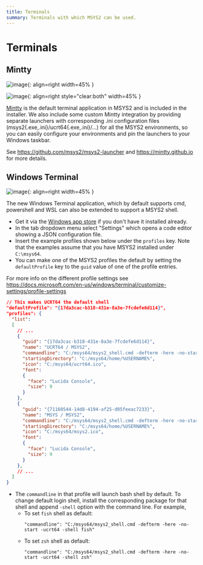 ```yaml
---
title: Terminals
summary: Terminals with which MSYS2 can be used.
---
```

# Terminals

## Mintty

![image](mintty.png){: align=right width=45% }

![image](launchers.png){: align=right style="clear:both" width=45% }

[Mintty](https://mintty.github.io) is the default terminal application in MSYS2
and is included in the installer. We also include some custom Mintty integration
by providing separate launchers with corresponding .ini configuration files
(msys2{.exe,.ini}/ucrt64{.exe,.ini}/...) for all the MSYS2
environments, so you can easily configure your environments and pin the
launchers to your Windows taskbar.



See https://github.com/msys2/msys2-launcher and https://mintty.github.io for
more details.<br style="clear:both"/>



## Windows Terminal

![image](winterm.png){: align=right width=45% }

The new Windows Terminal application, which by default supports cmd, powershell
and WSL can also be extended to support a MSYS2 shell.

* Get it via the [Windows app store](https://aka.ms/terminal) if you don't have
  it installed already.
* In the tab dropdown menu select "Settings" which opens a code editor showing
  a JSON configuration file.
* Insert the example profiles shown below under the `profiles` key. Note that
  the examples assume that you have MSYS2 installed under `C:\msys64`.
* You can make one of the MSYS2 profiles the default by setting the `defaultProfile`
  key to the `guid` value of one of the profile entries.

For more info on the different profile settings see
https://docs.microsoft.com/en-us/windows/terminal/customize-settings/profile-settings <br style="clear:both"/>

```json
// This makes UCRT64 the default shell
"defaultProfile": "{17da3cac-b318-431e-8a3e-7fcdefe6d114}",
"profiles": {
  "list":
  [
    // ...
    {
      "guid": "{17da3cac-b318-431e-8a3e-7fcdefe6d114}",
      "name": "UCRT64 / MSYS2",
      "commandline": "C:/msys64/msys2_shell.cmd -defterm -here -no-start -ucrt64",
      "startingDirectory": "C:/msys64/home/%USERNAME%",
      "icon": "C:/msys64/ucrt64.ico",
      "font": 
      {
        "face": "Lucida Console",
        "size": 9
      }
    },
    {
      "guid": "{71160544-14d8-4194-af25-d05feeac7233}",
      "name": "MSYS / MSYS2",
      "commandline": "C:/msys64/msys2_shell.cmd -defterm -here -no-start -msys",
      "startingDirectory": "C:/msys64/home/%USERNAME%",
      "icon": "C:/msys64/msys2.ico",
      "font": 
      {
        "face": "Lucida Console",
        "size": 9
      }
    },
    // ...
  ]
}
```

* The `commandline` in that profile will launch bash shell by default. To change
  default login shell, install the corresponding package for that shell and append
  `-shell` option with the command line. For example,
  - To set `fish` shell as default:
    ```
    "commandline": "C:/msys64/msys2_shell.cmd -defterm -here -no-start -ucrt64 -shell fish"
    ```
  - To set `zsh` shell as default:
    ```
    "commandline": "C:/msys64/msys2_shell.cmd -defterm -here -no-start -ucrt64 -shell zsh"
    ```
